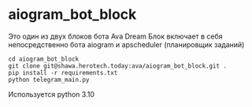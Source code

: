 # aiogram_bot_block

Это один из двух блоков бота Ava Dream
Блок включает в себя непосредственно бота aiogram и apscheduler (планировщик заданий)

```
cd aiogram_bot_block
git clone git@shawa.herotech.today:ava/aiogram_bot_block.git .
pip install -r requirements.txt
python telegram_main.py
```

Используется python 3.10
